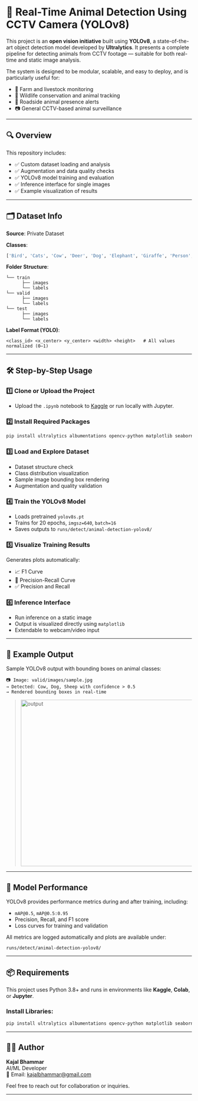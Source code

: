 # 📡 Real-Time Animal Detection Using CCTV Camera (YOLOv8)

This project is an **open vision initiative** built using **YOLOv8**, a state-of-the-art object detection model developed by **Ultralytics**. It presents a complete pipeline for detecting animals from CCTV footage — suitable for both real-time and static image analysis.

The system is designed to be modular, scalable, and easy to deploy, and is particularly useful for:

- 🐄 Farm and livestock monitoring  
- 🐘 Wildlife conservation and animal tracking  
- 🚧 Roadside animal presence alerts  
- 📷 General CCTV-based animal surveillance

---

## 🔍 Overview

This repository includes:

- ✅ Custom dataset loading and analysis  
- ✅ Augmentation and data quality checks  
- ✅ YOLOv8 model training and evaluation  
- ✅ Inference interface for single images  
- ✅ Example visualization of results

---

## 🗂️ Dataset Info

**Source**: Private Dataset

**Classes**:
```python
['Bird', 'Cats', 'Cow', 'Deer', 'Dog', 'Elephant', 'Giraffe', 'Person', 'Pig', 'Sheep']
```

**Folder Structure**:
```
└── train
      ├── images
      └── labels
└── valid
      ├── images
      └── labels
└── test
      ├── images
      └── labels
```

**Label Format (YOLO)**:
```
<class_id> <x_center> <y_center> <width> <height>   # All values normalized (0–1)
```

---

## 🛠️ Step-by-Step Usage

### 1️⃣ Clone or Upload the Project
- Upload the `.ipynb` notebook to [Kaggle](https://kaggle.com) or run locally with Jupyter.

### 2️⃣ Install Required Packages

```bash
pip install ultralytics albumentations opencv-python matplotlib seaborn
```

### 3️⃣ Load and Explore Dataset
- Dataset structure check  
- Class distribution visualization  
- Sample image bounding box rendering  
- Augmentation and quality validation

### 4️⃣ Train the YOLOv8 Model
- Loads pretrained `yolov8s.pt`  
- Trains for 20 epochs, `imgsz=640`, `batch=16`  
- Saves outputs to `runs/detect/animal-detection-yolov8/`

### 5️⃣ Visualize Training Results
Generates plots automatically:
- 📈 F1 Curve  
- 🎯 Precision-Recall Curve  
- ✅ Precision and Recall

### 6️⃣ Inference Interface
- Run inference on a static image  
- Output is visualized directly using `matplotlib`  
- Extendable to webcam/video input

---

## 📸 Example Output

Sample YOLOv8 output with bounding boxes on animal classes:

```
📷 Image: valid/images/sample.jpg
→ Detected: Cow, Dog, Sheep with confidence > 0.5
→ Rendered bounding boxes in real-time
```

> <img width="650" height="450" alt="output" src="https://github.com/user-attachments/assets/99df0b7c-6f64-4b3f-8803-f2396a25a442" />


---

## 🧠 Model Performance

YOLOv8 provides performance metrics during and after training, including:

- `mAP@0.5`, `mAP@0.5:0.95`
- Precision, Recall, and F1 score
- Loss curves for training and validation

All metrics are logged automatically and plots are available under:
```
runs/detect/animal-detection-yolov8/
```

---

## 📦 Requirements

This project uses Python 3.8+ and runs in environments like **Kaggle**, **Colab**, or **Jupyter**.

### Install Libraries:

```bash
pip install ultralytics albumentations opencv-python matplotlib seaborn
```

---


## 🧑‍💻 Author

**Kajal Bhammar**  
AI/ML Developer  
📧 Email: kajalbhammar@gmail.com  

Feel free to reach out for collaboration or inquiries.

---

